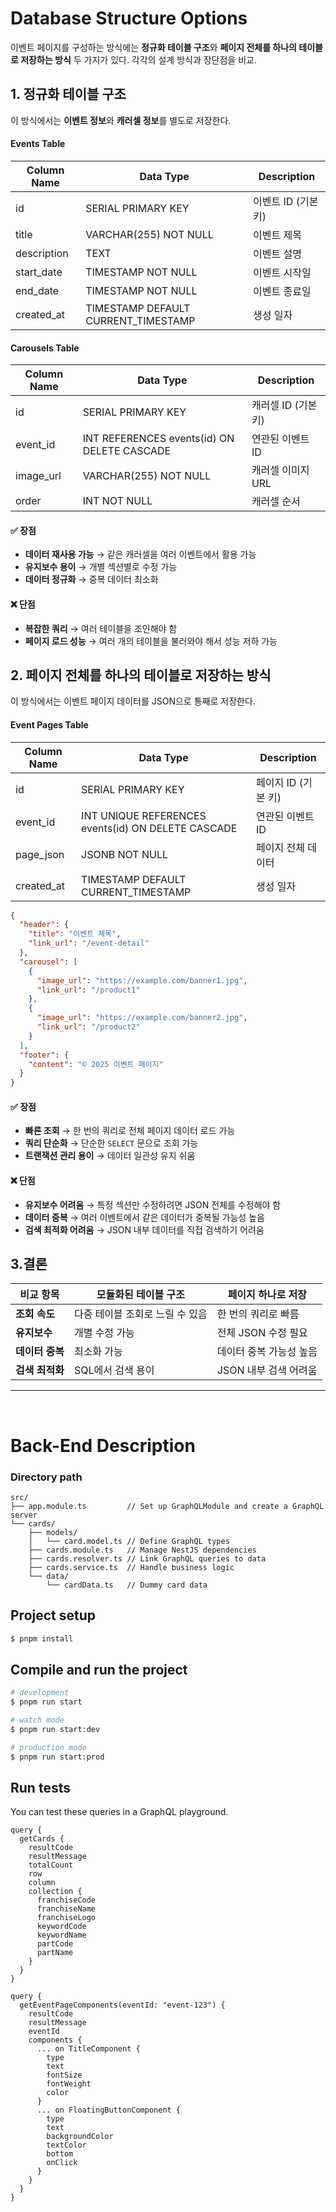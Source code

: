 # Database Structure Options

이벤트 페이지를 구성하는 방식에는 **정규화 테이블 구조**와 **페이지 전체를 하나의 테이블로 저장하는 방식** 두 가지가 있다. 각각의 설계 방식과 장단점을 비교.

## 1. 정규화 테이블 구조

이 방식에서는 **이벤트 정보**와 **캐러셀 정보**를 별도로 저장한다.

#### Events Table

| Column Name | Data Type                           | Description         |
| ----------- | ----------------------------------- | ------------------- |
| id          | SERIAL PRIMARY KEY                  | 이벤트 ID (기본 키) |
| title       | VARCHAR(255) NOT NULL               | 이벤트 제목         |
| description | TEXT                                | 이벤트 설명         |
| start_date  | TIMESTAMP NOT NULL                  | 이벤트 시작일       |
| end_date    | TIMESTAMP NOT NULL                  | 이벤트 종료일       |
| created_at  | TIMESTAMP DEFAULT CURRENT_TIMESTAMP | 생성 일자           |

#### Carousels Table

| Column Name | Data Type                                   | Description         |
| ----------- | ------------------------------------------- | ------------------- |
| id          | SERIAL PRIMARY KEY                          | 캐러셀 ID (기본 키) |
| event_id    | INT REFERENCES events(id) ON DELETE CASCADE | 연관된 이벤트 ID    |
| image_url   | VARCHAR(255) NOT NULL                       | 캐러셀 이미지 URL   |
| order       | INT NOT NULL                                | 캐러셀 순서         |

#### ✅ 장점

- **데이터 재사용 가능** → 같은 캐러셀을 여러 이벤트에서 활용 가능
- **유지보수 용이** → 개별 섹션별로 수정 가능
- **데이터 정규화** → 중복 데이터 최소화

#### ❌ 단점

- **복잡한 쿼리** → 여러 테이블을 조인해야 함
- **페이지 로드 성능** → 여러 개의 테이블을 불러와야 해서 성능 저하 가능

## 2. 페이지 전체를 하나의 테이블로 저장하는 방식

이 방식에서는 이벤트 페이지 데이터를 JSON으로 통째로 저장한다.

#### Event Pages Table

| Column Name | Data Type                                          | Description         |
| ----------- | -------------------------------------------------- | ------------------- |
| id          | SERIAL PRIMARY KEY                                 | 페이지 ID (기본 키) |
| event_id    | INT UNIQUE REFERENCES events(id) ON DELETE CASCADE | 연관된 이벤트 ID    |
| page_json   | JSONB NOT NULL                                     | 페이지 전체 데이터  |
| created_at  | TIMESTAMP DEFAULT CURRENT_TIMESTAMP                | 생성 일자           |

```json
{
  "header": {
    "title": "이벤트 제목",
    "link_url": "/event-detail"
  },
  "carousel": [
    {
      "image_url": "https://example.com/banner1.jpg",
      "link_url": "/product1"
    },
    {
      "image_url": "https://example.com/banner2.jpg",
      "link_url": "/product2"
    }
  ],
  "footer": {
    "content": "© 2025 이벤트 페이지"
  }
}
```

#### ✅ 장점

- **빠른 조회** → 한 번의 쿼리로 전체 페이지 데이터 로드 가능
- **쿼리 단순화** → 단순한 `SELECT` 문으로 조회 가능
- **트랜잭션 관리 용이** → 데이터 일관성 유지 쉬움

#### ❌ 단점

- **유지보수 어려움** → 특정 섹션만 수정하려면 JSON 전체를 수정해야 함
- **데이터 중복** → 여러 이벤트에서 같은 데이터가 중복될 가능성 높음
- **검색 최적화 어려움** → JSON 내부 데이터를 직접 검색하기 어려움

## 3.결론

| 비교 항목       | 모듈화된 테이블 구조            | 페이지 하나로 저장      |
| --------------- | ------------------------------- | ----------------------- |
| **조회 속도**   | 다중 테이블 조회로 느릴 수 있음 | 한 번의 쿼리로 빠름     |
| **유지보수**    | 개별 수정 가능                  | 전체 JSON 수정 필요     |
| **데이터 중복** | 최소화 가능                     | 데이터 중복 가능성 높음 |
| **검색 최적화** | SQL에서 검색 용이               | JSON 내부 검색 어려움   |

---

<br />

# Back-End Description

### Directory path

```
src/
├── app.module.ts         // Set up GraphQLModule and create a GraphQL server
└── cards/
    ├── models/
    │   └── card.model.ts // Define GraphQL types
    ├── cards.module.ts   // Manage NestJS dependencies
    ├── cards.resolver.ts // Link GraphQL queries to data
    ├── cards.service.ts  // Handle business logic
    └── data/
        └── cardData.ts   // Dummy card data
```

## Project setup

```bash
$ pnpm install
```

## Compile and run the project

```bash
# development
$ pnpm run start

# watch mode
$ pnpm run start:dev

# production mode
$ pnpm run start:prod
```

## Run tests

You can test these queries in a GraphQL playground.

```
query {
  getCards {
    resultCode
    resultMessage
    totalCount
    row
    column
    collection {
      franchiseCode
      franchiseName
      franchiseLogo
      keywordCode
      keywordName
      partCode
      partName
    }
  }
}

```

```
query {
  getEventPageComponents(eventId: "event-123") {
    resultCode
    resultMessage
    eventId
    components {
      ... on TitleComponent {
        type
        text
        fontSize
        fontWeight
        color
      }
      ... on FloatingButtonComponent {
        type
        text
        backgroundColor
        textColor
        bottom
        onClick
      }
    }
  }
}
```
